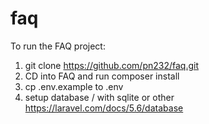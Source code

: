 # faq
To run the FAQ project:

1. git clone https://github.com/pn232/faq.git
2. CD into FAQ and run composer install
3. cp .env.example to .env
4. setup database / with sqlite or other https://laravel.com/docs/5.6/database

